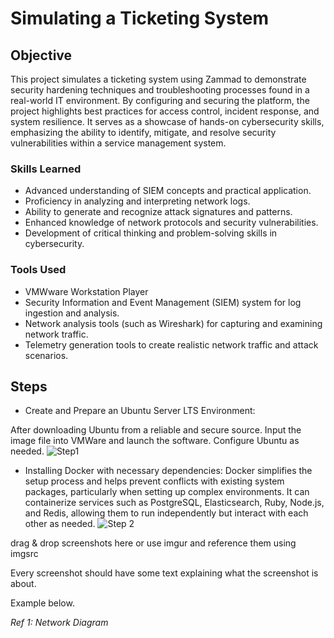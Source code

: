 # Simulating a Ticketing System 

## Objective

This project simulates a ticketing system using Zammad to demonstrate security hardening techniques and troubleshooting processes found in a real-world IT environment. By configuring and securing the platform, the project highlights best practices for access control, incident response, and system resilience. It serves as a showcase of hands-on cybersecurity skills, emphasizing the ability to identify, mitigate, and resolve security vulnerabilities within a service management system.

### Skills Learned

- Advanced understanding of SIEM concepts and practical application.
- Proficiency in analyzing and interpreting network logs.
- Ability to generate and recognize attack signatures and patterns.
- Enhanced knowledge of network protocols and security vulnerabilities.
- Development of critical thinking and problem-solving skills in cybersecurity.

### Tools Used
- VMWware Workstation Player
- Security Information and Event Management (SIEM) system for log ingestion and analysis.
- Network analysis tools (such as Wireshark) for capturing and examining network traffic.
- Telemetry generation tools to create realistic network traffic and attack scenarios.

## Steps
- Create and Prepare an Ubuntu Server LTS Environment:

After downloading Ubuntu from a reliable and secure source. Input the image file into VMWare and launch the software. Configure Ubuntu as needed.
![Step1](https://github.com/user-attachments/assets/bce2e7e4-e7cd-4438-903b-d02b45e20cd3)

- Installing Docker with necessary dependencies:
 Docker simplifies the setup process and helps prevent conflicts with existing system packages, particularly when setting up complex environments. It can containerize services such as PostgreSQL, Elasticsearch, Ruby, Node.js, and Redis, allowing them to run independently but interact with each other as needed.
![Step 2](https://github.com/user-attachments/assets/6d117b62-b7cc-4974-bc15-84fdea5138f5)




drag & drop screenshots here or use imgur and reference them using imgsrc

Every screenshot should have some text explaining what the screenshot is about.

Example below.

*Ref 1: Network Diagram*
